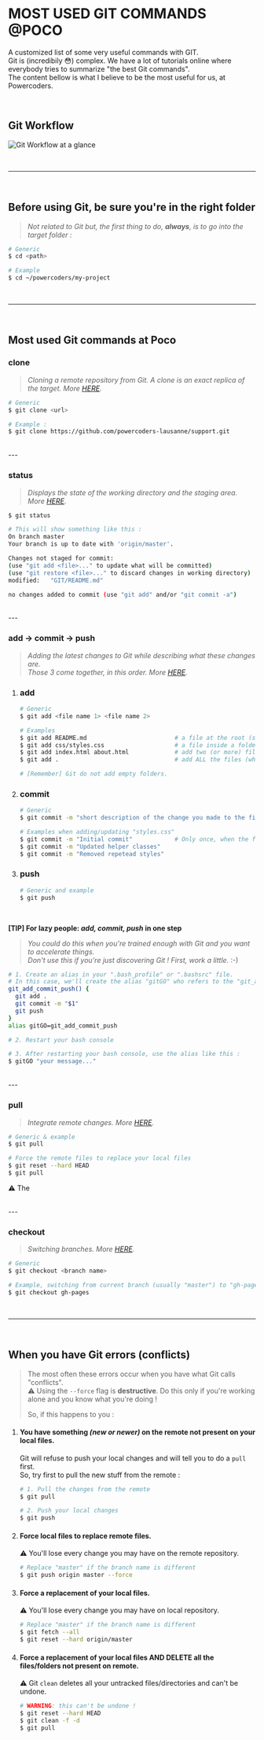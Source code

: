 # MOST USED GIT COMMANDS @POCO

A customized list of some very useful commands with GIT.<br>
Git is (incredibily :flushed:) complex. We have a lot of tutorials online where everybody tries to summarize "the best Git commands".<br>
The content bellow is what I believe to be the most useful for us, at Powercoders.

<br>

## Git Workflow
![Git Workflow at a glance](assets/git-workflow.png)

<br>

---

<br>

## Before using Git, be sure you're in the right folder
  > *Not related to Git but, the first thing to do, **always**, is to go into the target folder :*
  ```sh
  # Generic
  $ cd <path>

  # Example
  $ cd ~/powercoders/my-project
  ```

<br>

---

<br>

## Most used Git commands at Poco


  ### clone
  > *Cloning a remote repository from Git. A clone is an exact replica of the target. More [HERE](https://www.atlassian.com/git/tutorials/setting-up-a-repository/git-clone).*
  
  ```sh
  # Generic
  $ git clone <url>
  
  # Example :
  $ git clone https://github.com/powercoders-lausanne/support.git
  ```


  <br>
  ---
  <br>


  ### status
  > *Displays the state of the working directory and the staging area. More [HERE](https://www.atlassian.com/git/tutorials/inspecting-a-repository).*

  ```sh
  $ git status

  # This will show something like this :
  On branch master
  Your branch is up to date with 'origin/master'.

  Changes not staged for commit:
  (use "git add <file>..." to update what will be committed)
  (use "git restore <file>..." to discard changes in working directory)
  modified:   "GIT/README.md"

  no changes added to commit (use "git add" and/or "git commit -a")
  ```


  <br>
  ---
  <br>


  ### add → commit → push
  > *Adding the latest changes to Git while describing what these changes are.*<br>
  > *Those 3 come together, in this order. More [HERE](https://www.atlassian.com/git/tutorials/saving-changes).*


  1. ### add

      ```sh
      # Generic
      $ git add <file name 1> <file name 2>
      
      # Examples
      $ git add README.md                         # a file at the root (same level as .git folder)
      $ git add css/styles.css                    # a file inside a folder
      $ git add index.html about.html             # add two (or more) files
      $ git add .                                 # add ALL the files (who changed)
      
      # [Remember] Git do not add empty folders.
      ```

  2. ### commit

      ```sh
      # Generic
      $ git commit -m "short description of the change you made to the file(s)"
      
      # Examples when adding/updating "styles.css"
      $ git commit -m "Initial commit"            # Only once, when the file is created
      $ git commit -m "Updated helper classes"
      $ git commit -m "Removed repetead styles"
      ```
  
  3. ### push
      ```sh
      # Generic and example
      $ git push
      ```
  
  <br>

  **[TIP] For lazy people: *add, commit, push* in one step**<br>
  > *You could do this when you're trained enough with Git and you want to accelerate things.*<br>
  > *Don't use this if you're just discovering Git ! First, work a little.* :-)

  ```sh
  # 1. Create an alias in your ".bash_profile" or ".bashsrc" file.
  # In this case, we'll create the alias "gitGO" who refers to the "git_add_commit_push()" function :
  git_add_commit_push() {
    git add .
    git commit -m "$1"
    git push
  }
  alias gitGO=git_add_commit_push

  # 2. Restart your bash console
  
  # 3. After restarting your bash console, use the alias like this :
  $ gitGO "your message..."
  ```


  <br>
  ---
  <br>


  ### pull
  > *Integrate remote changes. More [HERE](https://www.atlassian.com/git/tutorials/syncing/git-pull).*
  
  ```sh
  # Generic & example
  $ git pull

  # Force the remote files to replace your local files
  $ git reset --hard HEAD
  $ git pull
  ```
  :warning: The

  <br>
  ---
  <br>


  ### checkout
  > *Switching branches. More [HERE](https://www.atlassian.com/git/tutorials/using-branches/git-checkout).*
  
  ```sh
  # Generic
  $ git checkout <branch name>

  # Example, switching from current branch (usually "master") to "gh-pages"
  $ git checkout gh-pages
  ```


  <br>

  ---

  <br>


## When you have Git errors (conflicts)
> The most often these errors occur when you have what Git calls "conflicts".<br>
> :warning: Using the ```--force``` flag is **destructive**. Do this only if you're working alone and you know what you're doing !
> 
> So, if this happens to you :

  1. #### You have something *(new or newer)* on the remote not present on your local files.
   
      Git will refuse to push your local changes and will tell you to do a ```pull``` first.<br>
      So, try first to pull the new stuff from the remote :
  
      ```sh
      # 1. Pull the changes from the remote
      $ git pull

      # 2. Push your local changes
      $ git push
      ```

  2. #### Force local files to replace remote files.
   
      :warning: You'll lose every change you may have on the remote repository.
  
      ```sh
      # Replace "master" if the branch name is different
      $ git push origin master --force 
      ```

  3. #### Force a replacement of your local files.
   
      :warning: You'll lose every change you may have on local repository.<br>
  
      ```sh
      # Replace "master" if the branch name is different
      $ git fetch --all
      $ git reset --hard origin/master
      ```

  4. #### Force a replacement of your local files AND DELETE all the files/folders not present on remote.
   
      :warning: Git ```clean``` deletes all your untracked files/directories and can't be undone.<br>
  
      ```sh
      # WARNING: this can't be undone !
      $ git reset --hard HEAD
      $ git clean -f -d
      $ git pull
      ```
